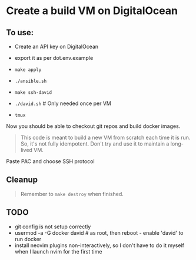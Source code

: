 # Create a build VM on DigitalOcean

## To use:

* Create an API key on DigitalOcean
* export it as per dot.env.example
* `make apply`
* `./ansible.sh`
* `make ssh-david`

* `./david.sh` # Only needed once per VM
* `tmux`

Now you should be able to checkout git repos and build docker images.

> This code is meant to build a new VM from scratch each time it is run. So,
> it's not fully idempotent. Don't try and use it to maintain a long-lived VM.

Paste PAC and choose SSH protocol

## Cleanup

> Remember to `make destroy` when finished.

## TODO

* git config is not setup correctly
* usermod -a -G docker david # as root, then reboot - enable 'david' to run docker
* install neovim plugins non-interactively, so I don't have to do it myself when I launch nvim for the first time

